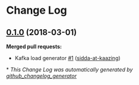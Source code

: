 # Change Log

## [0.1.0](https://github.com/kaazing/KafkaLoadGenerator/tree/0.1.0) (2018-03-01)
**Merged pull requests:**

- Kafka load generator [\#1](https://github.com/kaazing/KafkaLoadGenerator/pull/1) ([sidda-at-kaazing](https://github.com/sidda-at-kaazing))



\* *This Change Log was automatically generated by [github_changelog_generator](https://github.com/skywinder/Github-Changelog-Generator)*